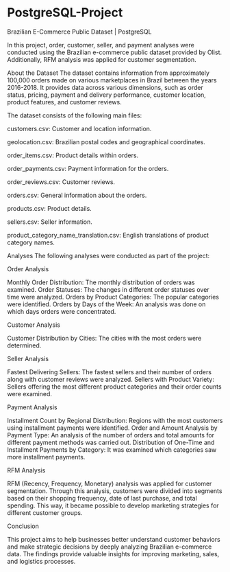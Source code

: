 # PostgreSQL-Project
Brazilian E-Commerce Public Dataset | PostgreSQL

In this project, order, customer, seller, and payment analyses were conducted using the Brazilian e-commerce public dataset provided by Olist. Additionally, RFM analysis was applied for customer segmentation.

About the Dataset The dataset contains information from approximately 100,000 orders made on various marketplaces in Brazil between the years 2016-2018. It provides data across various dimensions, such as order status, pricing, payment and delivery performance, customer location, product features, and customer reviews.

The dataset consists of the following main files:

customers.csv: Customer and location information.

geolocation.csv: Brazilian postal codes and geographical coordinates.

order_items.csv: Product details within orders.

order_payments.csv: Payment information for the orders.

order_reviews.csv: Customer reviews.

orders.csv: General information about the orders.

products.csv: Product details.

sellers.csv: Seller information.

product_category_name_translation.csv: English translations of product category names.

Analyses The following analyses were conducted as part of the project:

Order Analysis

Monthly Order Distribution: The monthly distribution of orders was examined.
Order Statuses: The changes in different order statuses over time were analyzed.
Orders by Product Categories: The popular categories were identified.
Orders by Days of the Week: An analysis was done on which days orders were concentrated.

Customer Analysis

Customer Distribution by Cities: The cities with the most orders were determined.

Seller Analysis

Fastest Delivering Sellers: The fastest sellers and their number of orders along with customer reviews were analyzed.
Sellers with Product Variety: Sellers offering the most different product categories and their order counts were examined.

Payment Analysis

Installment Count by Regional Distribution: Regions with the most customers using installment payments were identified.
Order and Amount Analysis by Payment Type: An analysis of the number of orders and total amounts for different payment methods was carried out.
Distribution of One-Time and Installment Payments by Category: It was examined which categories saw more installment payments.

RFM Analysis

RFM (Recency, Frequency, Monetary) analysis was applied for customer segmentation. Through this analysis, customers were divided into segments based on their shopping frequency, date of last purchase, and total spending. This way, it became possible to develop marketing strategies for different customer groups.

Conclusion 

This project aims to help businesses better understand customer behaviors and make strategic decisions by deeply analyzing Brazilian e-commerce data. The findings provide valuable insights for improving marketing, sales, and logistics processes.
